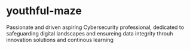 # youthful-maze
Passionate and driven aspiring Cybersecurity professional, dedicated to safeguarding digital landscapes and ensureing data integrity throuh innovation solutions and continous learning
